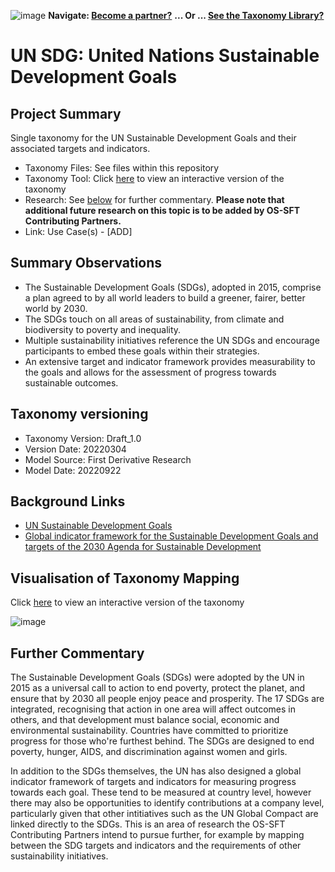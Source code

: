 ![image](https://user-images.githubusercontent.com/112073913/188821900-0c411acf-fbdd-4163-adc9-3ba4e2be78df.png)
**Navigate: [Become a partner?](https://github.com/OS-SFT/06-COLLABORATORS-PARTNERS)**
**... Or ... [See the Taxonomy Library?](https://github.com/orgs/OS-SFT/projects/2)**

# UN SDG: United Nations Sustainable Development Goals

## Project Summary
Single taxonomy for the UN Sustainable Development Goals and their associated targets and indicators.

- Taxonomy Files: See files within this repository
- Taxonomy Tool: Click [here](https://os-sft.solidatus.com/viewer/share/fpshgNW2kqsncjwD6a0ryJlX8734PhJB) to view an interactive version of the taxonomy
- Research: See [below](https://github.com/OS-SFT/Taxonomy-Mappings-Library/tree/main/Single%20Taxonomies/UN%20SDG#further-commentary) for further commentary. **Please note that additional future research on this topic is to be added by OS-SFT Contributing Partners.**
- Link: Use Case(s) - [ADD]

## Summary Observations

- The Sustainable Development Goals (SDGs), adopted in 2015, comprise a plan agreed to by all world leaders to build a greener, fairer, better world by 2030.
- The SDGs touch on all areas of sustainability, from climate and biodiversity to poverty and inequality.
- Multiple sustainability initiatives reference the UN SDGs and encourage participants to embed these goals within their strategies.
- An extensive target and indicator framework provides measurability to the goals and allows for the assessment of progress towards sustainable outcomes.

## Taxonomy versioning
- Taxonomy Version: Draft_1.0
- Version Date: 20220304
- Model Source: First Derivative Research
- Model Date: 20220922

## Background Links
- [UN Sustainable Development Goals](https://sdgs.un.org/goals)
- [Global indicator framework for the Sustainable Development Goals and targets of the 2030 Agenda for Sustainable Development](https://unstats.un.org/sdgs/indicators/indicators-list/)

## Visualisation of Taxonomy Mapping

Click [here](https://os-sft.solidatus.com/viewer/share/fpshgNW2kqsncjwD6a0ryJlX8734PhJB) to view an interactive version of the taxonomy

![image](https://github.com/OS-SFT/Taxonomy-Mappings-Library/assets/112079442/71d27145-1e2f-4513-baa4-53352943c956)

## Further Commentary

The Sustainable Development Goals (SDGs) were adopted by the UN in 2015 as a universal call to action to end poverty, protect the planet, and ensure that by 2030 all people enjoy peace and prosperity. The 17 SDGs are integrated, recognising that action in one area will affect outcomes in others, and that development must balance social, economic and environmental sustainability. Countries have committed to prioritize progress for those who're furthest behind. The SDGs are designed to end poverty, hunger, AIDS, and discrimination against women and girls.

In addition to the SDGs themselves, the UN has also designed a global indicator framework of targets and indicators for measuring progress towards each goal. These tend to be measured at country level, however there may also be opportunities to identify contributions at a company level, particularly given that other intitiatives such as the UN Global Compact are linked directly to the SDGs. This is an area of research the OS-SFT Contributing Partners intend to pursue further, for example by mapping between the SDG targets and indicators and the requirements of other sustainability initiatives.
